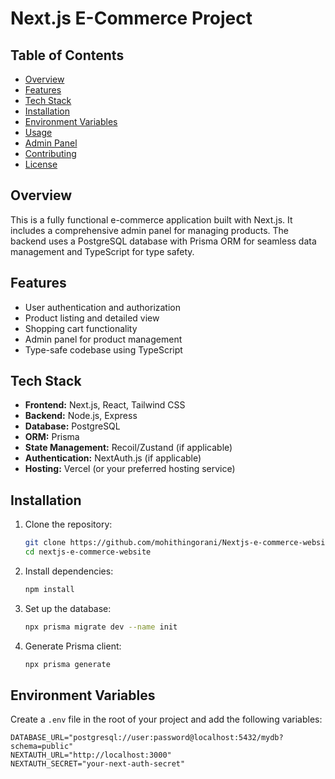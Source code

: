 # Next.js E-Commerce Project

## Table of Contents
- [Overview](#overview)
- [Features](#features)
- [Tech Stack](#tech-stack)
- [Installation](#installation)
- [Environment Variables](#environment-variables)
- [Usage](#usage)
- [Admin Panel](#admin-panel)
- [Contributing](#contributing)
- [License](#license)

## Overview
This is a fully functional e-commerce application built with Next.js. It includes a comprehensive admin panel for managing products. The backend uses a PostgreSQL database with Prisma ORM for seamless data management and TypeScript for type safety.

## Features
- User authentication and authorization
- Product listing and detailed view
- Shopping cart functionality
- Admin panel for product management
- Type-safe codebase using TypeScript

## Tech Stack
- **Frontend:** Next.js, React, Tailwind CSS
- **Backend:** Node.js, Express
- **Database:** PostgreSQL
- **ORM:** Prisma
- **State Management:** Recoil/Zustand (if applicable)
- **Authentication:** NextAuth.js (if applicable)
- **Hosting:** Vercel (or your preferred hosting service)

## Installation
1. Clone the repository:
    ```bash
    git clone https://github.com/mohithingorani/Nextjs-e-commerce-website
    cd nextjs-e-commerce-website
    ```

2. Install dependencies:
    ```bash
    npm install
    ```

3. Set up the database:
    ```bash
    npx prisma migrate dev --name init
    ```

4. Generate Prisma client:
    ```bash
    npx prisma generate
    ```

## Environment Variables
Create a `.env` file in the root of your project and add the following variables:
```env
DATABASE_URL="postgresql://user:password@localhost:5432/mydb?schema=public"
NEXTAUTH_URL="http://localhost:3000"
NEXTAUTH_SECRET="your-next-auth-secret"